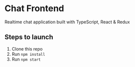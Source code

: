# Chat Frontend

Realtime chat application built with TypeScript, React & Redux

## Steps to launch
1. Clone this repo
2. Run `npm install`
3. Run `npm start`
